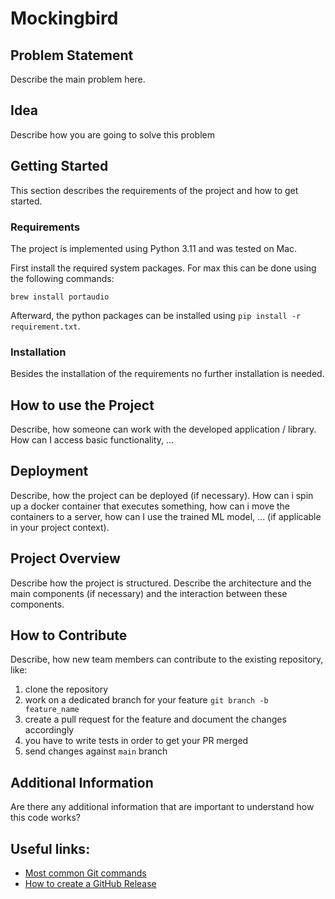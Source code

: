 # Mockingbird

## Problem Statement
<TODO>
Describe the main problem here.

## Idea
<TODO>
Describe how you are going to solve this problem

## Getting Started
<TODO>
This section describes the requirements of the project and how to get started.

### Requirements
The project is implemented using Python 3.11 and was tested on Mac.

First install the required system packages. For max this can be done using the
following commands:
```
brew install portaudio
```

Afterward, the python packages can be installed using `pip install -r requirement.txt`.

### Installation
Besides the installation of the requirements no further installation is needed.

## How to use the Project 
<TODO>
Describe, how someone can work with the developed application / library. How can I access basic functionality, ...

## Deployment

Describe, how the project can be deployed (if necessary). How can i spin up a docker container that executes something, how can i move the containers to a server, how can I use the trained ML model, ... (if applicable in your project context).

## Project Overview

Describe how the project is structured. Describe the architecture and the main components (if necessary) and the interaction between these components.

## How to Contribute

Describe, how new team members can contribute to the existing repository, like:

1) clone the repository
2) work on a dedicated branch for your feature `git branch -b feature_name`
3) create a pull request for the feature and document the changes accordingly
4) you have to write tests in order to get your PR merged
5) send changes against `main` branch

## Additional Information

Are there any additional information that are important to understand how this code works?

## Useful links:

- [Most common Git commands](https://rogerdudler.github.io/git-guide/index.de.html)
- [How to create a GitHub Release](https://docs.github.com/en/repositories/releasing-projects-on-github/managing-releases-in-a-repository)
